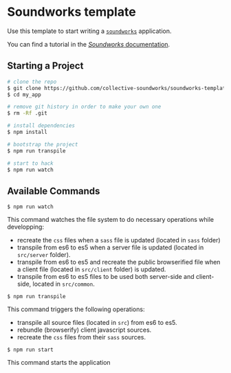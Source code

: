 # Soundworks template

Use this template to start writing a [`soundworks`](https://github.com/collective-soundworks/soundworks) application.

You can find a tutorial in the [*Soundworks* documentation](http://collective-soundworks.github.io/soundworks/).

## Starting a Project

```sh
# clone the repo
$ git clone https://github.com/collective-soundworks/soundworks-template.git my_app
$ cd my_app

# remove git history in order to make your own one
$ rm -Rf .git

# install dependencies
$ npm install

# bootstrap the project
$ npm run transpile

# start to hack
$ npm run watch
```

## Available Commands

```shell
$ npm run watch
```

This command watches the file system to do necessary operations while developping:
- recreate the `css` files when a `sass` file is updated (located in `sass` folder)
- transpile from es6 to es5 when a server file is updated (located in `src/server` folder).
- transpile from es6 to es5 and recreate the public browserified file when a client file (located in `src/client` folder) is updated.
- transpile from es6 to es5 files to be used both server-side and client-side, located in `src/common`.

```shell
$ npm run transpile
```

This command triggers the following operations:
- transpile all source files (located in `src`) from es6 to es5.
- rebundle (browserify) client javascript sources.
- recreate the `css` files from their `sass` sources.

```shell
$ npm run start
```

This command starts the application



